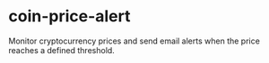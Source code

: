 # coin-price-alert
Monitor cryptocurrency prices and send email alerts when the price reaches a defined threshold.
